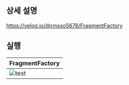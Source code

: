 ## 상세 설명
https://velog.io/@rmsxo5678/FragmentFactory


## 실행

|FragmentFactory|
|------|
|![test](https://github.com/user-attachments/assets/b2214937-9835-4c57-a303-ecbc15816975)|
